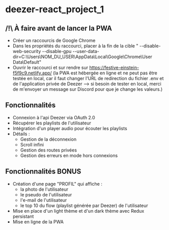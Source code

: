  # deezer-react_project_1
  ## /!\ À faire avant de lancer la PWA
  - Créer un raccourcis de Google Chrome
  - Dans les propriétés du raccourci, placer à la fin de la cible " --disable-web-security --disable-gpu --user-data-dir=C:\Users\NOM_DU_USER\AppData\Local\Google\Chrome\User Data\Default"
  - Ouvrir le raccourci et sur rendre sur https://festive-einstein-f5f9c9.netlify.app/ (la PWA est hébergée en ligne et ne peut pas être testée en local, car il faut changer l'URL de redirection du fichier .env et de l'application privée de Deezer --> si besoin de tester en local, merci de m'envoyer un message sur Discord pour que je change les valeurs.) 

  ## Fonctionnalités
  - Connexion à l'api Deezer via OAuth 2.0
  - Récupérer les playlists de l'utilisateur
  - Intégration d'un player audio pour écouter les playlists
  - Détails :
    - Gestion de la déconnexion
    - Scroll infini
    - Gestion des routes privées
    - Gestion des erreurs en mode hors connexions
  
  ## Fonctionnalités BONUS
  - Création d'une page "PROFIL" qui affiche :
    - la photo de l'utilisateur
    - le pseudo de l'utilisateur
    - l'e-mail de l'utilisateur
    - le top 10 du flow (playlist générée par Deezer) de l'utilisateur
  - Mise en place d'un light thème et d'un dark thème avec Redux persistant
  - Mise en ligne de la PWA
